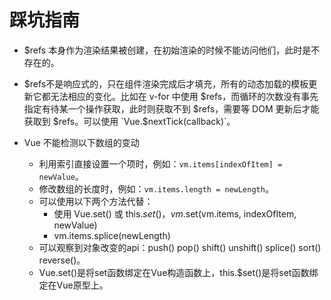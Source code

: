 # 踩坑指南

- $refs 本身作为渲染结果被创建，在初始渲染的时候不能访问他们，此时是不存在的。

- $refs不是响应式的，只在组件渲染完成后才填充，所有的动态加载的模板更新它都无法相应的变化。比如在 v-for 中使用 $refs，而循环的次数没有事先指定有待某一个操作获取，此时则获取不到 $refs，需要等 DOM 更新后才能获取到 $refs。可以使用 `Vue.$nextTick(callback)`。

- Vue 不能检测以下数组的变动
  - 利用索引直接设置一个项时，例如：`vm.items[indexOfItem] = newValue`。
  - 修改数组的长度时，例如：`vm.items.length = newLength`。
  - 可以使用以下两个方法代替：
    - 使用 Vue.set() 或 this.$set()，vm.$set(vm.items, indexOfItem, newValue)
    - vm.items.splice(newLength)
  - 可以观察到对象改变的api：push() pop() shift() unshift() splice() sort() reverse()。
  - Vue.set()是将set函数绑定在Vue构造函数上，this.$set()是将set函数绑定在Vue原型上。

